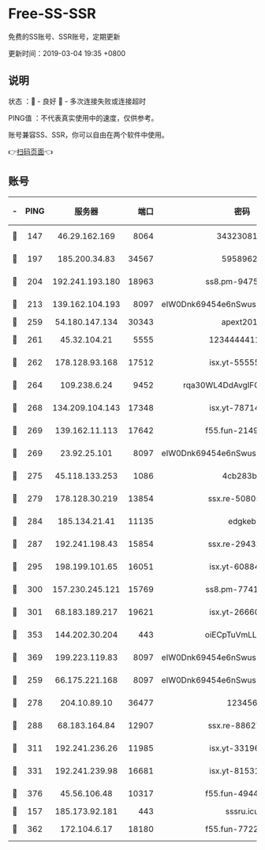 # Free-SS-SSR

免费的SS账号、SSR账号，定期更新

更新时间：2019-03-04 19:35 +0800

## 说明

状态     ：🙂 - 良好 🙁 - 多次连接失败或连接超时

PING值   ：不代表真实使用中的速度，仅供参考。

账号兼容SS、SSR，你可以自由在两个软件中使用。

👉[扫码页面](https://liesauer.github.io/free-ss-ssr.github.io/)👈

## 账号

|-|PING|服务器|端口|密码|加密方式|区域|
|:----:|:----:|:-----:|-----:|:----:|:----:|:----:|
|🙂|147|46.29.162.169|8064|3432308177|aes-256-cfb|RU|
|🙂|197|185.200.34.83|34567|59589627|aes-256-cfb|US|
|🙂|204|192.241.193.180|18963|ss8.pm-94752333|aes-256-cfb|US|
|🙂|213|139.162.104.193|8097|eIW0Dnk69454e6nSwuspv9DmS201tQ0D|aes-256-cfb|JP|
|🙂|259|54.180.147.134|30343|apext2019|chacha20|KR|
|🙂|261|45.32.104.21|5555|1234444411111|aes-256-cfb|SG|
|🙂|262|178.128.93.168|17512|isx.yt-55555865|aes-256-cfb|SG|
|🙂|264|109.238.6.24|9452|rqa30WL4DdAvgIFG6Fs3znzTa|aes-256-cfb|FR|
|🙂|268|134.209.104.143|17348|isx.yt-78714396|aes-256-cfb|SG|
|🙂|269|139.162.11.113|17642|f55.fun-21493744|aes-256-cfb|SG|
|🙂|269|23.92.25.101|8097|eIW0Dnk69454e6nSwuspv9DmS201tQ0D|aes-256-cfb|US|
|🙂|275|45.118.133.253|1086|4cb283b8|aes-256-cfb|SG|
|🙂|279|178.128.30.219|13854|ssx.re-50805835|aes-256-cfb|SG|
|🙂|284|185.134.21.41|11135|edgkeb|aes-256-cfb|GB|
|🙂|287|192.241.198.43|15854|ssx.re-29432416|aes-256-cfb|US|
|🙂|295|198.199.101.65|16051|isx.yt-60884333|aes-256-cfb|US|
|🙂|300|157.230.245.121|15769|ss8.pm-77417708|aes-256-cfb|SG|
|🙂|301|68.183.189.217|19621|isx.yt-26660218|aes-256-cfb|SG|
|🙂|353|144.202.30.204|443|oiECpTuVmLLxk4Ts|aes-256-cfb|US|
|🙂|369|199.223.119.83|8097|eIW0Dnk69454e6nSwuspv9DmS201tQ0D|aes-256-cfb|US|
|🙂|259|66.175.221.168|8097|eIW0Dnk69454e6nSwuspv9DmS201tQ0D|aes-256-cfb|US|
|🙂|278|204.10.89.10|36477|123456|aes-256-cfb|US|
|🙂|288|68.183.164.84|12907|ssx.re-88627570|aes-256-cfb|US|
|🙂|311|192.241.236.26|11985|isx.yt-33196009|aes-256-cfb|US|
|🙂|331|192.241.239.98|16681|isx.yt-81531796|aes-256-cfb|US|
|🙂|376|45.56.106.48|10317|f55.fun-49448952|aes-256-cfb|US|
|🙁|157|185.173.92.181|443|sssru.icu|rc4-md5|RU|
|🙁|362|172.104.6.17|18180|f55.fun-77228320|aes-256-cfb|US|
